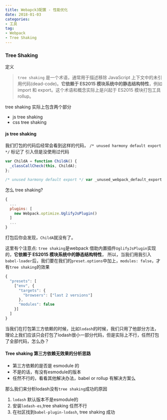 ```yaml
---
title: Webapck3配置 - 性能优化
date: 2018-01-03
categories:
- 工具
tag: 
- Webpack
- Tree Shaking
---
```



### Tree Shaking

定义
> `tree shaking` 是一个术语，通常用于描述移除 JavaScript 上下文中的未引用代码(dead-code)。**它依赖于 ES2015 模块系统中的静态结构特性**，例如 import 和 export。这个术语和概念实际上是兴起于 ES2015 模块打包工具 rollup。

tree shaking 实际上包含两个部分
- js tree shaking
- css tree shaking

#### js tree shaking

我们打包的代码后经常会看到这样的代码， `/* unused harmony default export */` 标记了 引入但是没使用过代码
```js
var ChildA = function ChildA() {
  _classCallCheck(this, ChildA);
};

/* unused harmony default export */ var _unused_webpack_default_export = (ChildA);
```

怎么 tree shaking?

```js
{
  ...
  plugins: [
    new Webpack.optimize.UglifyJsPlugin()
  ]
  ...
}  
```

打包后你会发现，`ChildA`就没有了。

这里有个注意点: `tree shaking`是webpack 借助内置插件`UglifyJsPlugin`实现的，**它依赖于 ES2015 模块系统中的静态结构特性**，
所以，当我们用我引入`babel-loader`后，我们要在我们的`preset.options`中加上，`modules: false`，才有`tree shaking`的效果

```js
{
  "presets": [
    ["env", {
      "targets": {
        "browsers": ["last 2 versions"]
      },
      "modules": false
    }]
  ]
}
```
当我们在打包第三方依赖的时候，比如`lodash`的时候，我们只用了他部分方法，理论上我们应该只会打包了lodash很小一部分代码，但是实际上不行，任然打包了全部代码，怎么办？

#### Tree shaking 第三方依赖无效果的分析思路

- 第三方依赖的是否是 esmodule 的
- 不是的话，有没有esmodule的版本
- 任然不行的，看看其他解决办法，babel or rollup 有解决方案么

那么我们来分析lodash没有`tree shaking`成功的原因

1. `lodash` 默认版本不是esmodule的
2. 安装`lodash-es`,tree shaking  任然不行
3. 在社区找到`babel-plugin-lodash`, tree shaking 成功
